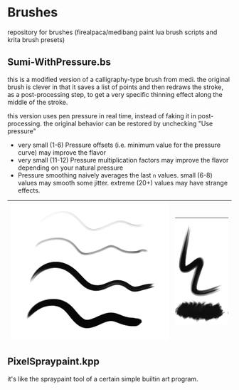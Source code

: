 # Brushes
repository for brushes (firealpaca/medibang paint lua brush scripts and krita brush presets)

## Sumi-WithPressure.bs
this is a modified version of a calligraphy-type brush from medi.
the original brush is clever in that it saves a list of points and then redraws the stroke,
as a post-processing step, to get a very specific thinning effect along the middle of the stroke.

this version uses pen pressure in real time, instead of faking it in post-processing.
the original behavior can be restored by unchecking "Use pressure"
 - very small (1-6) Pressure offsets (i.e. minimum value for the pressure curve) may improve the flavor
 - very small (11-12) Pressure multiplication factors may improve the flavor depending on your natural pressure
 - Pressure smoothing naively averages the last `n` values. small (6-8) values may smooth some jitter. extreme (20+) values may have strange effects.

|![sumi brush demo 2](Sumi_demo_2.png)|![sumi brush demo 1](Sumi_demo_1.png)|
|-|-|

## PixelSpraypaint.kpp
it's like the spraypaint tool of a certain simple builtin art program.
